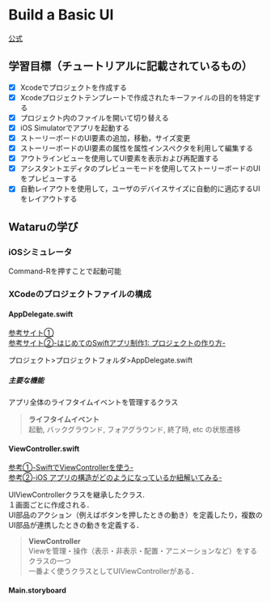 # Build a Basic UI

[公式](https://developer.apple.com/library/archive/referencelibrary/GettingStarted/DevelopiOSAppsSwift/BuildABasicUI.html#//apple_ref/doc/uid/TP40015214-CH5-SW1)

## 学習目標（チュートリアルに記載されているもの）

- [x] Xcodeでプロジェクトを作成する
- [x] Xcodeプロジェクトテンプレートで作成されたキーファイルの目的を特定する
- [x] プロジェクト内のファイルを開いて切り替える
- [x] iOS Simulatorでアプリを起動する
- [x] ストーリーボードのUI要素の追加，移動，サイズ変更
- [x] ストーリーボードのUI要素の属性を属性インスペクタを利用して編集する
- [x] アウトラインビューを使用してUI要素を表示および再配置する
- [x] アシスタントエディタのプレビューモードを使用してストーリーボードのUIをプレビューする
- [x] 自動レイアウトを使用して，ユーザのデバイスサイズに自動的に適応するUIをレイアウトする

## Wataruの学び

### iOSシミュレータ

Command-Rを押すことで起動可能

### XCodeのプロジェクトファイルの構成

#### AppDelegate.swift  

[参考サイト①](https://qiita.com/SoyaTakahashi/items/cc8f48af792c353cd9f3)  
[参考サイト②-はじめてのSwiftアプリ制作1: プロジェクトの作り方-](https://qiita.com/tsubamechi/items/dfdff846ac574297a0e2)

プロジェクト>プロジェクトフォルダ>AppDelegate.swift

##### 主要な機能

アプリ全体のライフタイムイベントを管理するクラス

>**ライフタイムイベント**  
>起動, バックグラウンド, フォアグラウンド, 終了時, etc の状態遷移

#### ViewController.swift

[参考①-SwiftでViewControllerを使う-](https://qiita.com/h_nagami/items/66dc637463f98716bfa5)  
[参考②-iOS アプリの構造がどのようになっているか紐解いてみる-](http://glassonion.hatenablog.com/entry/20120507/1336320038)

UIViewControllerクラスを継承したクラス.  
１画面ごとに作成される．  
UI部品のアクション（例えばボタンを押したときの動き）を定義したり，複数のUI部品が連携したときの動きを定義する．

>**ViewController**  
>Viewを管理・操作（表示・非表示・配置・アニメーションなど）をするクラスの一つ  
>一番よく使うクラスとしてUIViewControllerがある．

#### Main.storyboard
